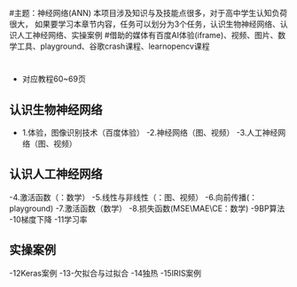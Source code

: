 #主题：神经网络(ANN)
本项目涉及知识与及技能点很多，对于高中学生认知负荷很大，
如果要学习本章节内容，任务可以划分为3个任务，认识生物神经网络、认识人工神经网络、实操案例
#借助的媒体有百度AI体验(iframe)、视频、图片、数学工具、playground、谷歌crash课程、learnopencv课程
#
- 对应教程60~69页
## 认识生物神经网络

- 1.体验，图像识别技术（百度体验）
 -2.神经网络（图、视频）
 -3.人工神经网络（图、视频）
 
 
 ## 认识人工神经网络
 -4.激活函数（：数学）
 -5.线性与非线性（：图、视频）
 -6.向前传播(：playground)
 -7.激活函数（数学）
 -8.损失函数(MSE\MAE\CE：数学)
 -9BP算法
 -10梯度下降
 -11学习率
 ## 实操案例
 -12Keras案例
 -13-欠拟合与过拟合
 -14独热
 -15IRIS案例
